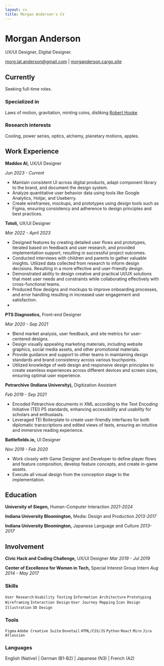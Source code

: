 ```yaml
---
layout: cv
title: Morgan Anderson's CV
---
```

# Morgan Anderson
UX/UI Designer, Digital Designer. 

<div id="webaddress">
<a href="morg.lat.anderson@gmail.com">morg.lat.anderson@gmail.com</a>
| <a href="https://morganderson.cargo.site/">morganderson.cargo.site</a>
</div>


## Currently

Seeking full-time roles.

### Specialized in

Laws of motion, gravitation, minting coins, disliking [Robert Hooke](http://en.wikipedia.org/wiki/Robert_Hooke)


### Research interests

Cooling, power series, optics, alchemy, planetary motions, apples.


## Work Experience
__Maddox AI,__
UX/UI Designer

*Jun 2023 - Current*
- Maintain consistent UI across digital products, adapt component library to the brand, and document the design system.
- Analyze quantitative user behavior data using tools like Google Analytics, Hotjar, and Useberry.
- Create wireframes, mockups, and prototypes using design tools such as Figma, ensuring consistency and adherence to design principles and best practices.

__Totoli,__
UX/UI Designer

*Mar 2022 - April 2023*
- Designed features by creating detailed user flows and prototypes, iterated based on feedback and user research, and provided implementation support, resulting in successful project outcomes.
- Conducted interviews with children and parents to gather valuable insights. Utilized data collected from research to inform design decisions. Resulting in a more effective and user-friendly design.
-  Demonstrated ability to design creative and practical UI/UX solutions that meet user needs and constraints while collaborating effectively with cross-functional teams.
-  Produced flow designs and mockups to improve onboarding processes, and error handling resulting in increased user engagement and satisfaction.
-  
__PTS Diagnostics,__
Front-end Designer

*Mar 2020 - Sep 2021*
- Blend market analysis, user feedback, and site metrics for user-centered designs.
- Design visually appealing marketing materials, including website graphics, social media assets, and other promotional materials.
- Provide guidance and support to other teams in maintaining design standards and brand consistency across various touchpoints.
- Utilized knowledge of web design and responsive design principles to create seamless experiences across different devices and screen sizes, ensuring optimal user experience.

__Petrarchive (Indiana University),__
Digitization Assistant

*Feb 2019 - Sep 2021*
- Encoded Petrarchive documents in XML according to the Text Encoding Initiative (TEI) P5 standards, enhancing accessibility and usability for scholars and enthusiasts.
- Leveraged TEI Boilerplate to create user-friendly interfaces for both diplomatic transcriptions and edited views of texts, ensuring an intuitive and immersive reading experience.

__Battlefields.io,__
UI Designer

*Nov 2019 - Feb 2020*
- Work closely with Game Designer and Developer to define player flows and feature composition, develop feature concepts, and create in-game assets.
- Execute all visual design from the conception stage to the implementation.

## Education

__University of Siegen,__ Human-Computer Interaction
*2021-2024*

__Indiana University Bloomington,__ Media: Design and Production
*2013-2017*

__Indiana University Bloomington,__ Japanese Language and Culture
*2013-2017*

## Involvement

__Civic Hack and Coding Challenge,__
UX/UI Designer
*Mar 2019 - Jul 2019*

__Center of Excellence for Women in Tech,__
Special Interest Group Intern
*Aug 2014 - May 2017*

### Skills
`User Research` `Usability Testing` `Information Architecture` `Prototyping` `Wireframing` `Interaction Design` `User Journey Mapping` `Icon Design` `Illustration` `3D Design`

### Tools
`Figma` `Adobe Creative Suite` `Dovetail` `HTML/CSS/JS` `Python` `React` `Miro` `Jira` `Atlassian`

### Languages

English (Native) | German (B1-B2) | Japanese (N3) | French (A2)

<!-- ### Footer

Last updated: April 2024 -->

